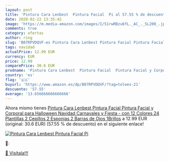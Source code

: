 ```yaml
---
layout: post
title: 'Pintura Cara Lenbest  Pintura Facial  Pi al 57.55 % de descuento'
date: 2020-02-22 13:35:42
image: 'https://m.media-amazon.com/images/I/51rwRBzu6fL._AC_._SL200_.jpg'
comments: true
category: ofertas
author: ring
slug: 'B07RPVDQVF-es Pintura Cara Lenbest Pintura Facial Pintura Facial y...'
tags: navidad
actualPrice: 12.99 EUR
currency: EUR
price: 12.99
comparePrice: 30.6 EUR
prodname: 'Pintura Cara Lenbest  Pintura Facial  Pintura Facial y Corporal para Halloween Navidad Carnavales y Fiesta - con 12 Colores 24 Plantillas 2 Cepillos 2 Esponjas 2 Barras de Ojos 1Brillos'
country: 'es'
flag: '🇪🇸'
buyurl: 'https://www.amazon.es/dp/B07RPVDQVF/?tag=tolees-21'
descuento: '57.55'
average: '13.656666666666666'
---
```


Ahora mismo tienes [Pintura Cara Lenbest  Pintura Facial  Pintura Facial y Corporal para Halloween Navidad Carnavales y Fiesta - con 12 Colores 24 Plantillas 2 Cepillos 2 Esponjas 2 Barras de Ojos 1Brillos](https://www.amazon.es/dp/B07RPVDQVF/?tag=tolees-21) a 12.99 EUR (original: 30.6 EUR) (57.55 %  de descuento) en el siguiente enlace!

[![Pintura Cara Lenbest  Pintura Facial  Pi](https://m.media-amazon.com/images/I/51rwRBzu6fL._AC_._SL200_.jpg)](https://www.amazon.es/dp/B07RPVDQVF/?tag=tolees-21)

🔎:


[🛒 Visítala!!!](https://www.amazon.es/dp/B07RPVDQVF/?tag=tolees-21)
